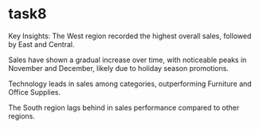 # task8

Key Insights:
The West region recorded the highest overall sales, followed by East and Central.

Sales have shown a gradual increase over time, with noticeable peaks in November and December, likely due to holiday season promotions.

Technology leads in sales among categories, outperforming Furniture and Office Supplies.

The South region lags behind in sales performance compared to other regions.
